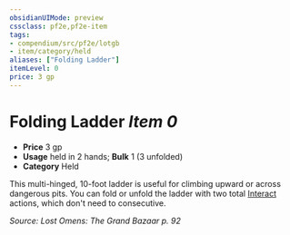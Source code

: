 ```yaml
---
obsidianUIMode: preview
cssclass: pf2e,pf2e-item
tags:
- compendium/src/pf2e/lotgb
- item/category/held
aliases: ["Folding Ladder"]
itemLevel: 0
price: 3 gp
---
```

# Folding Ladder *Item 0*  

- **Price** 3 gp
- **Usage** held in 2 hands; **Bulk** 1 (3 unfolded)
- **Category** Held

This multi-hinged, 10-foot ladder is useful for climbing upward or across dangerous pits. You can fold or unfold the ladder with two total [Interact](../../../rules/actions/interact.md) actions, which don't need to consecutive.

*Source: Lost Omens: The Grand Bazaar p. 92*